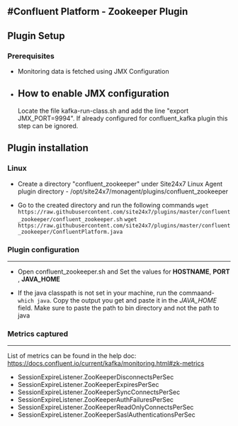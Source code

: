 #Confluent Platform - Zookeeper Plugin
---

## Plugin Setup

### Prerequisites
* Monitoring data is fetched using JMX Configuration

* How to enable JMX configuration
    ---
    Locate the file kafka-run-class.sh and add the line "export JMX_PORT=9994".
    If already configured for confluent_kafka plugin this step can be ignored.


## Plugin installation

### Linux
* Create a directory "confluent_zookeeper" under Site24x7 Linux Agent plugin directory - /opt/site24x7/monagent/plugins/confluent_zookeeper

* Go to the created directory and run the following commands
    `wget https://raw.githubusercontent.com/site24x7/plugins/master/confluent_zookeeper/confluent_zookeeper.sh`
    `wget https://raw.githubusercontent.com/site24x7/plugins/master/confluent_zookeeper/ConfluentPlatform.java`


### Plugin configuration
---
* Open confluent_zookeeper.sh and Set the values for **HOSTNAME**, **PORT** , **JAVA_HOME**

* If the java classpath is not set in your machine, run the commaand- `which java`. Copy the output you get and paste it in the *JAVA_HOME* field. Make sure to paste the path to bin directory and not the path to java

### Metrics captured
---

List of metrics can be found in the help doc: https://docs.confluent.io/current/kafka/monitoring.html#zk-metrics

* SessionExpireListener.ZooKeeperDisconnectsPerSec
* SessionExpireListener.ZooKeeperExpiresPerSec
* SessionExpireListener.ZooKeeperSyncConnectsPerSec
* SessionExpireListener.ZooKeeperAuthFailuresPerSec
* SessionExpireListener.ZooKeeperReadOnlyConnectsPerSec
* SessionExpireListener.ZooKeeperSaslAuthenticationsPerSec